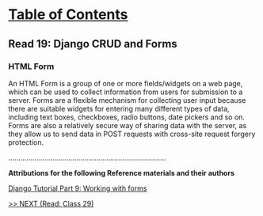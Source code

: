 # [Table of Contents](https://wondwosentsige.github.io/code-401-reading-notes/Home)

## Read 19: Django CRUD and Forms

### HTML Form

An HTML Form is a group of one or more fields/widgets on a web page, which can be used to collect information from users for submission to a server. Forms are a flexible mechanism for collecting user input because there are suitable widgets for entering many different types of data, including text boxes, checkboxes, radio buttons, date pickers and so on. Forms are also a relatively secure way of sharing data with the server, as they allow us to send data in POST requests with cross-site request forgery protection.















...............................................................................

__Attributions for the following Reference materials and their authors__

[Django Tutorial Part 9: Working with forms](https://developer.mozilla.org/en-US/docs/Learn/Server-side/Django/Forms)


[>> NEXT (Read: Class 29)](https://wondwosentsige.github.io/code-401-reading-note/class-29)